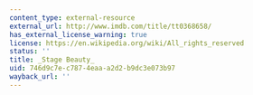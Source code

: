 ```yaml
---
content_type: external-resource
external_url: http://www.imdb.com/title/tt0368658/
has_external_license_warning: true
license: https://en.wikipedia.org/wiki/All_rights_reserved
status: ''
title: _Stage Beauty_
uid: 746d9c7e-c787-4eaa-a2d2-b9dc3e073b97
wayback_url: ''
---
```

